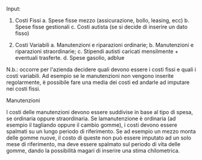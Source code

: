 Input:
1)	Costi Fissi 
  a.	Spese fisse mezzo (assicurazione, bollo, leasing, ecc)
  b.	Spese fisse gestionali
  c.	Costi autista (se si decide di inserire un dato fisso)
  
2)	Costi Variabili
  a. Manutenzioni e riparazioni ordinarie;
  b. Manutenzioni e riparazioni straordinarie;
  c. Stipendi autisti caricati mensilmente + eventuali trasferte. 
  d. Spese gasolio, adblue
  
  
N.b.:
occorre per l'azienda decidere quali devono essere i costi fissi e quali i costi variabili. Ad esempio se le manutenzioni non vengono inserite regolarmente, è possibile fare una media dei costi ed andarle ad imputare nei costi fissi. 

Manutenzioni

I costi delle manutenzioni devono essere suddivise in base al tipo di spesa, se ordinaria oppure straordinaria. Se lamanutenzione è ordinaria (ad esempio il tagliando oppure il cambio gomme), i costi devono essere spalmati su un lungo periodo di riferimento. Se ad esempio un mezzo monta delle gomme nuove, il costo di queste non può essere imputato ad un solo mese di riferimento, ma deve essere spalmato sul periodo di vita delle gomme, dando la possibilità magari di inserire una stima chilometrica. 
